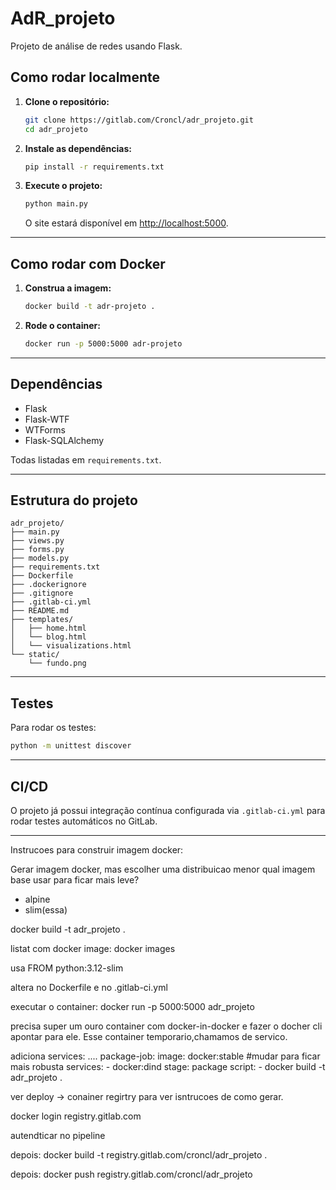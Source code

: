 # AdR_projeto

Projeto de análise de redes usando Flask.

## Como rodar localmente

1. **Clone o repositório:**
   ```sh
   git clone https://gitlab.com/Croncl/adr_projeto.git
   cd adr_projeto
   ```

2. **Instale as dependências:**
   ```sh
   pip install -r requirements.txt
   ```

3. **Execute o projeto:**
   ```sh
   python main.py
   ```
   O site estará disponível em [http://localhost:5000](http://localhost:5000).

---

## Como rodar com Docker

1. **Construa a imagem:**
   ```sh
   docker build -t adr-projeto .
   ```

2. **Rode o container:**
   ```sh
   docker run -p 5000:5000 adr-projeto
   ```

---

## Dependências

- Flask
- Flask-WTF
- WTForms
- Flask-SQLAlchemy

Todas listadas em `requirements.txt`.

---

## Estrutura do projeto

```
adr_projeto/
├── main.py
├── views.py
├── forms.py
├── models.py
├── requirements.txt
├── Dockerfile
├── .dockerignore
├── .gitignore
├── .gitlab-ci.yml
├── README.md
├── templates/
│   ├── home.html
│   └── blog.html
│   └── visualizations.html
└── static/
    └── fundo.png
```

---

## Testes

Para rodar os testes:
```sh
python -m unittest discover
```

---

## CI/CD

O projeto já possui integração contínua configurada via `.gitlab-ci.yml` para rodar testes automáticos no GitLab.

---

Instrucoes para construir imagem docker:

Gerar imagem docker, mas escolher uma distribuicao menor
qual imagem base usar para ficar mais leve?
 - alpine
 - slim(essa)

docker build -t adr_projeto .

listat com docker image:
docker images



usa FROM python:3.12-slim

altera no Dockerfile e no .gitlab-ci.yml


executar o container:
docker run -p 5000:5000 adr_projeto

precisa super um ouro container com docker-in-docker e fazer o docher cli apontar para ele. Esse container temporario,chamamos de servico.

adiciona services: ....
package-job:
  image: docker:stable #mudar para ficar mais robusta
  services:
    - docker:dind 
  stage: package
  script:
    - docker build -t adr_projeto .

ver deploy -> conainer regirtry para ver isntrucoes de como gerar.

docker login registry.gitlab.com

autendticar no pipeline

depois:
docker build -t registry.gitlab.com/croncl/adr_projeto .

depois:
docker push registry.gitlab.com/croncl/adr_projeto
